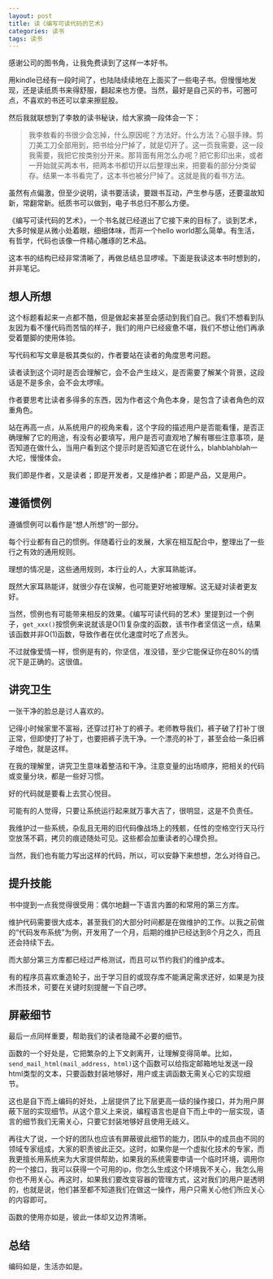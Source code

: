 ```yaml
---
layout: post
title: 读《编写可读代码的艺术》
categories: 读书
tags: 读书
---
```


感谢公司的图书角，让我免费读到了这样一本好书。

用kindle已经有一段时间了，也陆陆续续地在上面买了一些电子书。但慢慢地发现，还是读纸质书来得舒服，翻起来也方便。当然，最好是自己买的书，可圈可点，不喜欢的书还可以拿来擦屁股。

然后我就联想到了李敖的读书秘诀，给大家摘一段体会一下：

> 我李敖看的书很少会忘掉，什么原因呢？方法好。什么方法？心狠手辣。剪刀美工刀全部用到，把书给分尸掉了，就是切开了。这一页我需要，这一段我需要，我把它按类别分开来。那背面有用怎么办呢？把它影印出来，或者一开始就买两本书，把两本书都切开以后整理出来，把要看的部分分类留存。结果一本书看完了，这本书也被分尸掉了。这就是我的看书方法。

虽然有点偏激，但至少说明，读书要活读，要跟书互动，产生参与感，还要温故知新，常翻常新。纸质书可以做到，电子书总归不那么方便。

《编写可读代码的艺术》，一个书名就已经道出了它接下来的目标了。谈到艺术，大多时候是从微小处着眼，细细体味，而非一个hello world那么简单。有生活，有哲学，代码也该像一件精心雕琢的艺术品。

这本书的结构已经非常清晰了，再做总结总显啰嗦。下面是我读这本书时想到的，并非笔记。

## 想人所想

这个标题看起来一点都不酷，但是做起来甚至会感动到我们自己。我们不想看到队友因为看不懂代码而苦恼的样子，我们的用户已经疲惫不堪，我们不想让他们再承受着蹩脚的使用体验。

写代码和写文章是极其类似的，作者要站在读者的角度思考问题。

读者读到这个词时是否会理解它，会不会产生歧义，是否需要了解某个背景，这段话是不是多余，会不会太啰嗦。

作者要思考比读者多得多的东西，因为作者这个角色本身，是包含了读者角色的双重角色。

站在再高一点，从系统用户的视角来看，这个字段的描述用户是否能看懂，是否正确理解了它的用途，有没有必要填写，用户是否可直观地了解有哪些注意事项，是否知道在做什么，当用户看到这个提示时是否知道它在说什么，blahblahblah一大坨，慢慢体会。

我们即是作者，又是读者；即是开发者，又是维护者；即是产品，又是用户。

## 遵循惯例

遵循惯例可以看作是“想人所想”的一部分。

每个行业都有自己的惯例。伴随着行业的发展，大家在相互配合中，整理出了一些行之有效的通用规则。

理想的情况是，这些通用规则，本行业的人，大家耳熟能详。

既然大家耳熟能详，就很少存在误解，也可能更好地被理解。这无疑对读者更友好。

当然，惯例也有可能带来相反的效果。《编写可读代码的艺术》里提到过一个例子，`get_xxx()`按惯例来说就该是O(1)复杂度的函数，该书作者坚信这一点，结果该函数并非O(1)函数，导致作者在优化速度时吃了点苦头。

不过就像爱情一样，惯例是有的，你坚信，准没错，至少它能保证你在80%的情况下是正确的。这很值。

## 讲究卫生

一张干净的脸总是讨人喜欢的。

记得小时候家里不富裕，还穿过打补丁的裤子。老师教导我们，裤子破了打补丁很正常，但即使打了补丁，也要把裤子洗干净。一个漂亮的补丁，甚至会给一条旧裤子增色，就是这样。

在我的理解里，讲究卫生意味着整洁和干净。注意变量的出场顺序，把相关的代码或变量分块，都是一些好习惯。

好的代码就是要看上去赏心悦目。

可能有的人觉得，只要让系统运行起来就万事大吉了，很明显，这是不负责任。

我维护过一些系统，杂乱且无用的旧代码像战场上的残骸，任性的空格空行天马行空放荡不羁，拷贝的痕迹随处可见。这些都会加重读者的心理负担。

当然，我们也有能力写出这样的代码，所以，可以安静下来想想，怎么对待自己。

## 提升技能

书中提到一点我觉得很受用：偶尔地翻一下语言内置的和常用的第三方库。

维护代码需要很大成本，甚至我们的大部分时间都是在做维护的工作。以我之前做的“代码发布系统”为例，开发用了一个月，后期的维护已经达到8个月之久，而且还会持续下去。

而大部分第三方库都已经过严格测试，而且可以节约我们的维护成本。

有的程序员喜欢重造轮子，出于学习目的或现存库不能满足需求还好，如果是为技术而技术，可要在关键时刻提醒一下自己啰。

## 屏蔽细节

最后一点同样重要，帮助我们的读者隐藏不必要的细节。

函数的一个好处是，它把繁杂的上下文剥离开，让理解变得简单。比如，`send_mail_html(mail_address, html)`这个函数可以给指定邮箱地址发送一段html类型的文本，只要函数封装地够好，用户或主调函数无需关心它的实现细节。

这也是自下而上编码的好处，上层提供了比下层更高一级的操作接口，并为用户屏蔽下层的实现细节。从这个意义上来说，编程语言也是自下而上中的一层实现，语言的细节我们无需关心，只要它封装地够好且使用无歧义。

再往大了说，一个好的团队也应该有屏蔽彼此细节的能力，团队中的成员由不同的领域专家组成，大家的职责彼此正交。这时，如果你是一个虚拟化技术的专家，而我更擅长用系统来为大家提供帮助，如果我的系统需要申请一个临时环境，调用你的一个接口，我可以获得一个可用的ip，你怎么生成这个环境我不关心，我怎么用你也不用关心。再这时，如果我们要改变容器的管理方式，这对我们的用户是透明的，也就是说，他们甚至都不知道我们在做这一操作，用户只需关心他们所应关心的内容即可。

函数的使用亦如是，彼此一体却又边界清晰。

## 总结

编码如是，生活亦如是。

